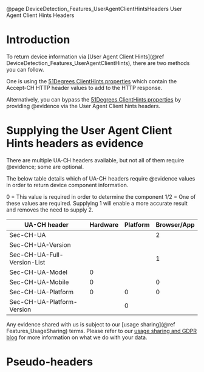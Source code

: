 @page DeviceDetection_Features_UserAgentClientHintsHeaders User Agent Client Hints Headers

# Introduction

To return device information via [User Agent Client Hints](@ref DeviceDetection_Features_UserAgentClientHints), there are two methods you can follow.

One is using the [51Degrees ClientHints properties](https://51degrees.com/developers/property-dictionary?item=WebBrowserandApps%7CClientHints) which contain the Accept-CH HTTP header values to add to the HTTP response.

Alternatively, you can bypass the [51Degrees ClientHints properties](https://51degrees.com/developers/property-dictionary?item=WebBrowserandApps%7CClientHints) by providing @evidence via the User Agent Client hints headers. 

# Supplying the User Agent Client Hints headers as evidence

There are multiple UA-CH headers available, but not all of them require @evidence; some are optional.

The below table details which of UA-CH headers require @evidence values in order to return device component information. 

0 = This value is required in order to determine the component 
1/2 = One of these values are required. Supplying 1 will enable a more accurate result and removes the need to supply 2.

|UA-CH header|Hardware|Platform|Browser/App|
|---|---|---|---|
|Sec-CH-UA|||2|
|Sec-CH-UA-Version|||| 
|Sec-CH-UA-Full-Version-List|||1|
|Sec-CH-UA-Model|0|||
|Sec-CH-UA-Mobile|0||0|
|Sec-CH-UA-Platform|0|0|0|
|Sec-CH-UA-Platform-Version||0||

Any evidence shared with us is subject to our [usage sharing](@ref Features_UsageSharing) terms. Please refer to our [usage sharing and GDPR blog](link) for more information on what we do with your data.

# Pseudo-headers






